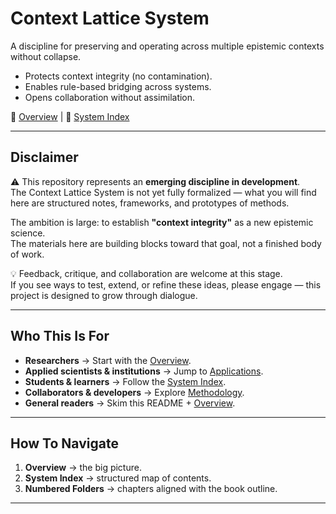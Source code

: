 # Context Lattice System

A discipline for preserving and operating across multiple epistemic contexts without collapse.  

- Protects context integrity (no contamination).  
- Enables rule-based bridging across systems.  
- Opens collaboration without assimilation.  

📘 [Overview](00_Overview.md) | 📑 [System Index](00_System%20Index.md)

---

## Disclaimer

⚠️ This repository represents an **emerging discipline in development**.  
The Context Lattice System is not yet fully formalized — what you will find here are structured notes, frameworks, and prototypes of methods.  

The ambition is large: to establish **"context integrity"** as a new epistemic science.  
The materials here are building blocks toward that goal, not a finished body of work.  

💡 Feedback, critique, and collaboration are welcome at this stage.  
If you see ways to test, extend, or refine these ideas, please engage — this project is designed to grow through dialogue.  

---

## Who This Is For
- **Researchers** → Start with the [Overview](00-overview.md).  
- **Applied scientists & institutions** → Jump to [Applications](04-applications/).  
- **Students & learners** → Follow the [System Index](00-system-index.md).  
- **Collaborators & developers** → Explore [Methodology](03-methodology/).  
- **General readers** → Skim this README + [Overview](00-overview.md).  

---

## How To Navigate
1. **Overview** → the big picture.  
2. **System Index** → structured map of contents.  
3. **Numbered Folders** → chapters aligned with the book outline.  

---
